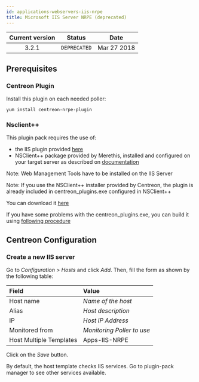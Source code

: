 ```yaml
---
id: applications-webservers-iis-nrpe
title: Microsoft IIS Server NRPE (deprecated)
---
```


| Current version | Status | Date |
| :-: | :-: | :-: |
| 3.2.1 | `DEPRECATED` | Mar 27 2018 |

## Prerequisites

### Centreon Plugin

Install this plugin on each needed poller:

``` shell
yum install centreon-nrpe-plugin
```

### Nsclient++

This plugin pack requires the use of:

  - the IIS plugin provided
    [here](https://forge.centreon.com/projects/centreon-plugins/repository)
  - NSClient++ package provided by Merethis, installed and configured on your
    target server as described on
    [documentation](http://documentation.centreon.com)

Note: Web Management Tools have to be installed on the IIS Server

Note: If you use the NSClient++ installer provided by Centreon, the plugin is
already included in centreon\_plugins.exe configured in NSClient++

You can download it
[here](https://download.centreon.com/?action=product&product=agent-nsclient&version=0.51&secKey=59d646114079212e03ec09454456a938)

If you have some problems with the centreon\_plugins.exe, you can build it using
[following
procedure](https://documentation.centreon.com/docs/centreon-nsclient/en/latest/windows_agent.html#build-your-own-executable)

## Centreon Configuration

### Create a new IIS server

Go to *Configuration \> Hosts* and click *Add*. Then, fill the form as shown by
the following table:

| Field                                | Value                      |
| :----------------------------------- | :------------------------- |
| Host name                            | *Name of the host*         |
| Alias                                | *Host description*         |
| IP                                   | *Host IP Address*          |
| Monitored from                       | *Monitoring Poller to use* |
| Host Multiple Templates              | Apps-IIS-NRPE              |

Click on the *Save* button.

By default, the host template checks IIS services. Go to plugin-pack manager to
see other services available.

